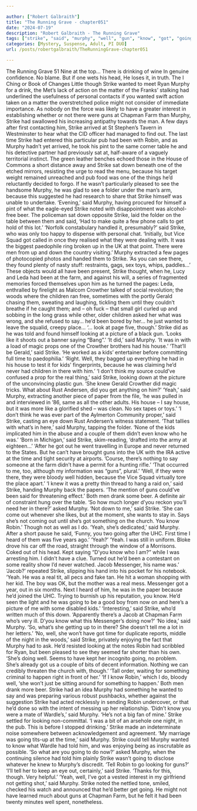 ```yaml
---

author: ["Robert Galbraith"]
title: "The Running Grave - chapter051"
date: "2024-07-19"
description: "Robert Galbraith - The Running Grave"
tags: ["strike", "said", "murphy", "well", "gun", "know", "got", "going", "time", "yeah", "one", "wanted", "farm", "robin", "looking", "house", "see", "kid", "say", "something", "tell", "though", "chapman", "pub", "table"]
categories: [Mystery, Suspense, Adult, PI DUO]
url: /posts/robertgalbraith/TheRunningGrave-chapter051

---
```



The Running Grave
51
Nine at the top…
There is drinking of wine
In genuine confidence.
No blame.
But if one wets his head,
He loses it, in truth.
The I Ching or Book of Changes
Little though Strike wanted to meet Ryan Murphy for a drink, the Met’s lack of action on the matter of the Franks’ stalking had underlined the usefulness of personal contacts if you wanted swift action taken on a matter the overstretched police might not consider of immediate importance. As nobody on the force was likely to have a greater interest in establishing whether or not there were guns at Chapman Farm than Murphy, Strike had swallowed his increasing antipathy towards the man. A few days after first contacting him, Strike arrived at St Stephen’s Tavern in Westminster to hear what the CID officer had managed to find out.
The last time Strike had entered this particular pub had been with Robin, and as Murphy hadn’t yet arrived, he took his pint to the same corner table he and his detective partner had previously sat at, half-aware of a vaguely territorial instinct. The green leather benches echoed those in the House of Commons a short distance away and Strike sat down beneath one of the etched mirrors, resisting the urge to read the menu, because his target weight remained unreached and pub food was one of the things he’d reluctantly decided to forgo.
If he wasn’t particularly pleased to see the handsome Murphy, he was glad to see a folder under the man’s arm, because this suggested he had research to share that Strike himself was unable to undertake.
‘Evening,’ said Murphy, having procured for himself a pint of what the eagle-eyed Strike noted with disappointment was alcohol-free beer. The policeman sat down opposite Strike, laid the folder on the table between them and said,
‘Had to make quite a few phone calls to get hold of this lot.’
‘Norfolk constabulary handled it, presumably?’ said Strike, who was only too happy to dispense with personal chat.
‘Initially, but Vice Squad got called in once they realised what they were dealing with. It was the biggest paedophile ring broken up in the UK at that point. There were men from up and down the country visiting.’
Murphy extracted a few pages of photocopied photos and handed them to Strike.
‘As you can see there, they found plenty of nasty stuff: restraints, gags, sex toys, whips, paddles…’
These objects would all have been present, Strike thought, when he, Lucy and Leda had been at the farm, and against his will, a series of fragmented memories forced themselves upon him as he turned the pages: Leda, enthralled by firelight as Malcom Crowther talked of social revolution; the woods where the children ran free, sometimes with the portly Gerald chasing them, sweating and laughing, tickling them until they couldn’t breathe if he caught them; and – oh fuck – that small girl curled up and sobbing in the long grass while other, older children asked her what was wrong, and she refused to say… he’d been bored by her… he just wanted to leave the squalid, creepy place…
‘… look at page five, though.’
Strike did as he was told and found himself looking at a picture of a black gun.
‘Looks like it shoots out a banner saying “Bang”.’
‘It did,’ said Murphy. ‘It was in with a load of magic props one of the Crowther brothers had his house.’
‘That’ll be Gerald,’ said Strike. ‘He worked as a kids’ entertainer before committing full time to paedophilia.’
‘Right. Well, they bagged up everything he had in his house to test it for kids’ fingerprints, because he was claiming he’d never had children in there with him.’
‘I don’t think my source could’ve confused a prop for the real thing,’ said Strike, looking down at the picture of the unconvincing plastic gun. ‘She knew Gerald Crowther did magic tricks. What about Rust Andersen, did you get anything on him?’
‘Yeah,’ said Murphy, extracting another piece of paper from the file, ‘he was pulled in and interviewed in ’86, same as all the other adults. His house – I say house, but it was more like a glorified shed – was clean. No sex tapes or toys.’
‘I don’t think he was ever part of the Aylmerton Community proper,’ said Strike, casting an eye down Rust Andersen’s witness statement.
‘That tallies with what’s in here,’ said Murphy, tapping the folder. ‘None of the kids implicated him in the abuse and a couple of them didn’t even know who he was.’
‘Born in Michigan,’ said Strike, skim-reading, ‘drafted into the army at eighteen…’
‘After he got out he went travelling in Europe and never returned to the States. But he can’t have brought guns into the UK with the IRA active at the time and tight security at airports. ’Course, there’s nothing to say someone at the farm didn’t have a permit for a hunting rifle.’
‘That occurred to me, too, although my information was “guns”, plural.’
‘Well, if they were there, they were bloody well hidden, because the Vice Squad virtually tore the place apart.’
‘I knew it was a pretty thin thread to hang a raid on,’ said Strike, handing Murphy back the papers. ‘The mention of guns could’ve been said for threatening effect.’
Both men drank some beer. A definite air of constraint hung over the table.
‘So how much longer d’you reckon you’ll need her in there?’ asked Murphy.
‘Not down to me,’ said Strike. ‘She can come out whenever she likes, but at the moment, she wants to stay in. Says she’s not coming out until she’s got something on the church. You know Robin.’
Though not as well as I do.
‘Yeah, she’s dedicated,’ said Murphy.
After a short pause he said,
‘Funny, you two going after the UHC. First time I heard of them was five years ago.’
‘Yeah?’
‘Yeah. I was still in uniform. Bloke drove his car off the road, straight through the window of a Morrisons. Coked out of his head. Kept saying “D’you know who I am?” while I was arresting him. I didn’t have a clue. Turned out he’d been a contestant on some reality show I’d never watched. Jacob Messenger, his name was.’
‘Jacob?’ repeated Strike, slipping his hand into his pocket for his notebook.
‘Yeah. He was a real tit, all pecs and fake tan. He hit a woman shopping with her kid. The boy was OK, but the mother was a real mess. Messenger got a year, out in six months. Next I heard of him, he was in the paper because he’d joined the UHC. Trying to burnish up his reputation, you know. He’d seen the light and he was going to be a good boy from now on and here’s a picture of me with some disabled kids.’
‘Interesting,’ said Strike, who’d written much of this down. ‘Apparently there’s a Jacob at Chapman Farm who’s very ill. D’you know what this Messenger’s doing now?’
‘No idea,’ said Murphy. ‘So, what’s she getting up to in there? She doesn’t tell me a lot in her letters.’
‘No, well, she won’t have got time for duplicate reports, middle of the night in the woods,’ said Strike, privately enjoying the fact that Murphy had to ask. He’d resisted looking at the notes Robin had scribbled for Ryan, but been pleased to see they seemed far shorter than his own. ‘She’s doing well. Seems to have kept her incognito going, no problem. She’s already got us a couple of bits of decent information. Nothing we can credibly threaten the church with, though.’
‘Tall order, waiting for something criminal to happen right in front of her.’
‘If I know Robin,’ which I do, bloody well, ‘she won’t just be sitting around for something to happen.’
Both men drank more beer. Strike had an idea Murphy had something he wanted to say and was preparing various robust pushbacks, whether against the suggestion Strike had acted recklessly in sending Robin undercover, or that he’d done so with the intent of messing up her relationship.
‘Didn’t know you were a mate of Wardle’s,’ said Murphy. ‘He’s not a big fan of mine.’
Strike settled for looking non-committal.
‘I was a bit of an arsehole one night, in the pub. This is before I stopped drinking.’
Strike made an indeterminate noise somewhere between acknowledgement and agreement.
‘My marriage was going tits-up at the time,’ said Murphy.
Strike could tell Murphy wanted to know what Wardle had told him, and was enjoying being as inscrutable as possible.
‘So what are you going to do now?’ asked Murphy, when the continuing silence had told him plainly Strike wasn’t going to disclose whatever he knew to Murphy’s discredit. ‘Tell Robin to go looking for guns?’
‘I’ll tell her to keep an eye out, certainly,’ said Strike. ‘Thanks for this, though. Very helpful.’
‘Yeah, well, I’ve got a vested interest in my girlfriend not getting shot,’ said Murphy.
Strike noted the nettled tone, smiled, checked his watch and announced that he’d better get going.
He might not have learned much about guns at Chapman Farm, but he felt it had been twenty minutes well spent, nonetheless.
